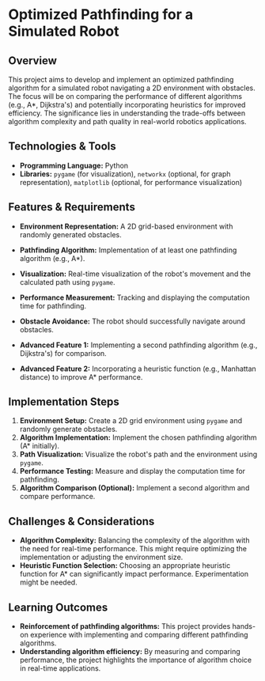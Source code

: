 # Optimized Pathfinding for a Simulated Robot

## Overview

This project aims to develop and implement an optimized pathfinding algorithm for a simulated robot navigating a 2D environment with obstacles. The focus will be on comparing the performance of different algorithms (e.g., A*, Dijkstra's) and potentially incorporating heuristics for improved efficiency.  The significance lies in understanding the trade-offs between algorithm complexity and path quality in real-world robotics applications.

## Technologies & Tools

- **Programming Language:** Python
- **Libraries:** `pygame` (for visualization), `networkx` (optional, for graph representation), `matplotlib` (optional, for performance visualization)

## Features & Requirements

- **Environment Representation:**  A 2D grid-based environment with randomly generated obstacles.
- **Pathfinding Algorithm:** Implementation of at least one pathfinding algorithm (e.g., A*).
- **Visualization:** Real-time visualization of the robot's movement and the calculated path using `pygame`.
- **Performance Measurement:**  Tracking and displaying the computation time for pathfinding.
- **Obstacle Avoidance:** The robot should successfully navigate around obstacles.

- **Advanced Feature 1:** Implementing a second pathfinding algorithm (e.g., Dijkstra's) for comparison.
- **Advanced Feature 2:** Incorporating a heuristic function (e.g., Manhattan distance) to improve A* performance.


## Implementation Steps

1. **Environment Setup:** Create a 2D grid environment using `pygame` and randomly generate obstacles.
2. **Algorithm Implementation:** Implement the chosen pathfinding algorithm (A* initially).
3. **Path Visualization:** Visualize the robot's path and the environment using `pygame`.
4. **Performance Testing:** Measure and display the computation time for pathfinding.
5. **Algorithm Comparison (Optional):** Implement a second algorithm and compare performance.


## Challenges & Considerations

- **Algorithm Complexity:**  Balancing the complexity of the algorithm with the need for real-time performance. This might require optimizing the implementation or adjusting the environment size.
- **Heuristic Function Selection:** Choosing an appropriate heuristic function for A* can significantly impact performance.  Experimentation might be needed.

## Learning Outcomes

- **Reinforcement of pathfinding algorithms:**  This project provides hands-on experience with implementing and comparing different pathfinding algorithms.
- **Understanding algorithm efficiency:**  By measuring and comparing performance, the project highlights the importance of algorithm choice in real-time applications.

